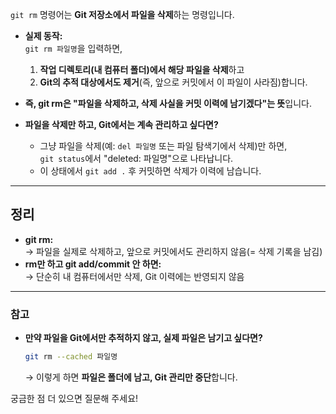 `git rm` 명령어는 **Git 저장소에서 파일을 삭제**하는 명령입니다.

- **실제 동작:**  
  `git rm 파일명`을 입력하면,  
  1. **작업 디렉토리(내 컴퓨터 폴더)에서 해당 파일을 삭제**하고  
  2. **Git의 추적 대상에서도 제거**(즉, 앞으로 커밋에서 이 파일이 사라짐)합니다.

- **즉, git rm은 "파일을 삭제하고, 삭제 사실을 커밋 이력에 남기겠다"는 뜻**입니다.

- **파일을 삭제만 하고, Git에서는 계속 관리하고 싶다면?**
  - 그냥 파일을 삭제(예: `del 파일명` 또는 파일 탐색기에서 삭제)만 하면,  
    `git status`에서 "deleted: 파일명"으로 나타납니다.
  - 이 상태에서 `git add .` 후 커밋하면 삭제가 이력에 남습니다.

---

## 정리

- **git rm:**  
  → 파일을 실제로 삭제하고, 앞으로 커밋에서도 관리하지 않음(= 삭제 기록을 남김)
- **rm만 하고 git add/commit 안 하면:**  
  → 단순히 내 컴퓨터에서만 삭제, Git 이력에는 반영되지 않음

---

### 참고
- **만약 파일을 Git에서만 추적하지 않고, 실제 파일은 남기고 싶다면?**
  ```bash
  git rm --cached 파일명
  ```
  → 이렇게 하면 **파일은 폴더에 남고, Git 관리만 중단**합니다.

궁금한 점 더 있으면 질문해 주세요!
